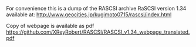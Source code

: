 For convenience this is a dump of the RASCSI archive RaSCSI version 1.34 available at:
http://www.geocities.jp/kugimoto0715/rascsi/index.html

Copy of webpage is available as pdf
https://github.com/XReyRobert/RASCSI/RASCSI_v1.34_webpage_translated.pdf
